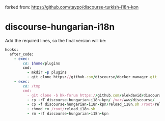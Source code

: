 forked from: https://github.com/taypo/discourse-turkish-i18n-kpn

discourse-hungarian-i18n
======================

Add the required lines, so the final version will be:

```ruby
hooks:
  after_code:
    - exec:
        cd: $home/plugins
        cmd:
          - mkdir -p plugins
          - git clone https://github.com/discourse/docker_manager.git
    - exec:
        cd: /tmp
        cmd:
          - git clone -b hk-forum https://github.com/elekdavid/discourse-hungarian-i18n-kpn.git
          - cp -rT discourse-hungarian-i18n-kpn/ /var/www/discourse/
          - cp -f discourse-hungarian-i18n-kpn/reload_i18n.sh /root/reload_i18n.sh
          - chmod +x /root/reload_i18n.sh
          - rm -rf discourse-hungarian-i18n-kpn
```
